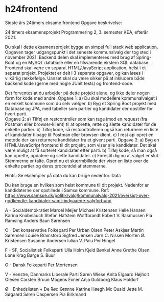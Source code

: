 # h24frontend
Sidste års 24timers eksame frontend
Opgave beskrivelse:

24 timers eksamensprojekt
Programmering 2, 3. semester KEA, efterår 2021.

Du skal i dette eksamensprojekt bygge en simpel full stack web application. 
Opgaven tager udgangspunkt i det seneste kommunalvalg der tog sted i november 2021. 
Backend delen skal implementeres med brug af Spring-Boot og en MySQL database eller en tilsvarende ekstern SQL database. Frontend skal være en separat HTML/JavaScript application, helst i et separat projekt.
Projektet er delt i 3 separate opgaver, og kan løses i vilkårlig rækkefølge. 
Uanset skal du være sikker på at inkludere både backend kode (gerne med nogle JUnit tests) og frontend-code.

Det forventes at du arbejder på dette projekt alene, og ikke deler nogen form for kode med andre.
Opgave 1:
a)	Du skal modellere kommunalvalget i en enkelt kommune som du selv vælger. 
b)	Byg et Spring Boot projekt med Database og JPA, med tabeller som partier og kandidater der opstiller for hvert parti.    
Opgave 2:
a) Tilføj en restcontroller som kan tage imod en request (fra Postman eller browser-klient) til at oprette, rette og slette kandidater for de enkelte partier.
b) Tilføj kode, så restcontrolleren også kan returnere en liste af kandidater tilbage til Postman eller browser-klient.
c) I rest api opret en metode der kan returnere kandidater fra et givent parti.
Opgave 3: 
a) Byg en HTML/JavaScript frontend til dit projekt, som viser alle kandidater. Det skal være muligt at få sorteret kandidater efter parti.
b) Tilføj kode, så man også kan oprette, opdatere og slette kandidater.
c) Forestil dig nu at valget er slut. Stemmerne er talte. Opret nu et skærmbillede der viser en liste over de enkelte partier og deres procentdel af stemmerne.


Hints:
Se eksempler på data du kan bruge nedenfor.
Data

Du kan bruge en hvilken som helst kommune til dit projekt. Nedenfor er kandidaterne der opstillede i Samsø kommune.
Ref: https://www.samsoe.dk/politik/valg/kommunalvalg-2021/oversigt-over-godkendte-kandidater-samt-indgaaede-valgforbund 

A - Socialdemokratiet
Marcel Meijer
Michael Kristensen
Helle Hansen
Karina Knobelauch
Stefan Hafstein Wolffbrandt
Robert V. Rasmussen
Pia Ramsing
Anders Baun Sørensen

C - Det konservative Folkeparti
Per Urban Olsen
Peter Askjær
Martin Sørensen
Louise Bramstorp
Sigfred Jensen
Jørn C. Nissen
Morten Ø. Kristensen
Susanne Andersen
Iulian V. Paiu
Per Hingel

F - SF, Socialistisk Folkeparti
Ulla Holm
Kjeld Bønkel
Anne Grethe Olsen
Lone Krag
Børge S. Buur

O - Dansk Folkeparti
Per Mortensen

V - Venstre, Danmarks Liberale Parti
Søren Wiese
Anita Elgaard Højholt Olesen
Carsten Bruun
Mogens Exner
Anja Guldborg
Klaus Holdorf

Ø - Enhedslisten + De Rød Grønne
Katrine Høegh Mc Quaid
Jette M. Søgaard
Søren Caspersen
Pia Birkmand
